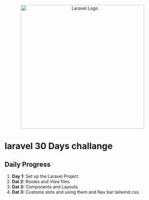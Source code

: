 <p align="center"><a href="https://laravel.com" target="_blank"><img src="https://raw.githubusercontent.com/laravel/art/master/logo-lockup/5%20SVG/2%20CMYK/1%20Full%20Color/laravel-logolockup-cmyk-red.svg" width="400" alt="Laravel Logo"></a></p>

# laravel 30 Days challange 
## Daily Progress

1. **Day 1:** Set up the Laravel Project.
2. **Dat 2:** Routes and View files.
3. **Dat 3:** Components and Layouts.
4. **Dat 3:** Custome slots and using them and Nav bar tailwind css.

